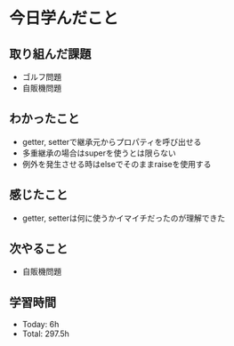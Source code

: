 # 今日学んだこと
## 取り組んだ課題
- ゴルフ問題
- 自販機問題
## わかったこと
- getter, setterで継承元からプロパティを呼び出せる
- 多重継承の場合はsuperを使うとは限らない
- 例外を発生させる時はelseでそのままraiseを使用する
## 感じたこと
- getter, setterは何に使うかイマイチだったのが理解できた
## 次やること
- 自販機問題
## 学習時間
- Today: 6h
- Total: 297.5h